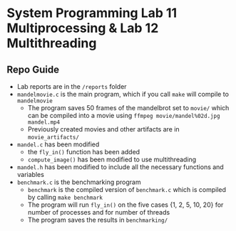 # System Programming Lab 11 Multiprocessing & Lab 12 Multithreading
## Repo Guide

- Lab reports are in the `/reports` folder
- `mandelmovie.c` is the main program, which if you call `make` will compile to `mandelmovie`
  - The program saves 50 frames of the mandelbrot set to `movie/` which can be compiled into a movie using `ffmpeg movie/mandel%02d.jpg mandel.mp4`
  - Previously created movies and other artifacts are in `movie_artifacts/`
- `mandel.c` has been modified
  - the `fly_in()` function has been added
  - `compute_image()` has been modified to use multithreading
- `mandel.h` has been modified to include all the necessary functions and variables
- `benchmark.c` is the benchmarking program
  - `benchmark` is the compiled version of `benchmark.c` which is compiled by calling `make benchmark`
  - The program will run `fly_in()` on the five cases {1, 2, 5, 10, 20} for number of processes and for number of threads
  - The program saves the results in `benchmarking/`
